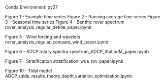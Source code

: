 Conda Environment: py37

Figure 1 - Example time series
Figure 2 - Running average time series
Figure 3 - Seasonal time series
Figure 4 - Benthic rover spectrum
rover_analysis_regular_detide_paper.ipynb

Figure 5 - Wind forcing and wavelets
rover_analysis_regular_compare_wind_paper.ipynb

Figure 6 - ADCP rotary spectra
spectrum_ADCP_StationM_paper.ipynb

Figure 7 - Stratification
stratification_woa_rov_paper.ipynb

Figure 10 - Tidal model
ADCP_utide_results_theory_depth_variation_optimization.ipynb

